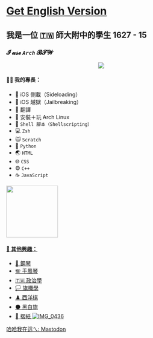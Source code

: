# [Get English Version](https://github.com/olivertzeng/olivertzeng/blob/main/README.md)
## 我是一位 🇹🇼 師大附中的學生 1627 - 15
### **𝓘 𝓾𝓼𝓮 *`Arch`* 𝓑𝓣𝓦**

<p align="center">
  <a href="https://skillicons.dev">
    <img src="https://skillicons.dev/icons?i=git,py,bash,linux,md,vim,cpp,html,js,css,discord,instagram,twitter,github,stackoverflow,wordpress" />
  </a>
</p>

#### 🤹‍♂️ 我的專長：
* 📲 iOS 側載（Sideloading）
* 📱 iOS 越獄（Jailbreaking）
* 🔄 翻譯
* 🐧 安裝＋玩 Arch Linux
* 🐚 `Shell 腳本（Shellscripting）`
* 💻 `Zsh`
* 🐱 `Scratch`
* 🐍 `Python`
* 🌏 `HTML`
* 🌐 `CSS`
* ©️ `C++`
* ☕️ `JavaScript`

<a href="https://github.com/olivertzeng">
  <img height="137px" src="https://github-readme-stats.vercel.app/api?username=olivertzeng&theme=gruvbox" />

#### 🔬 其他興趣：
* 🎹 鋼琴
* 🪗 手風琴
* 🇹🇼 政治學
* 🏳️ 旗幟學
* ♟️ 西洋棋
* ⚫️ 黑白旗
* 📄 摺紙
![IMG_0436](https://github.com/olivertzeng/olivertzeng/assets/86348833/8e1cc5be-b94b-48ec-bcb0-a3dad2e6b9d9)


哈哈我在這ㄟ:
<a rel="me" href="https://mastodon.social/@olivertzeng">Mastodon</a>


